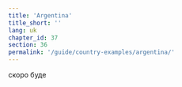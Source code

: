 ```yaml
---
title: 'Argentina'
title_short: ''
lang: uk
chapter_id: 37
section: 36
permalink: '/guide/country-examples/argentina/'
---
```


скоро буде
